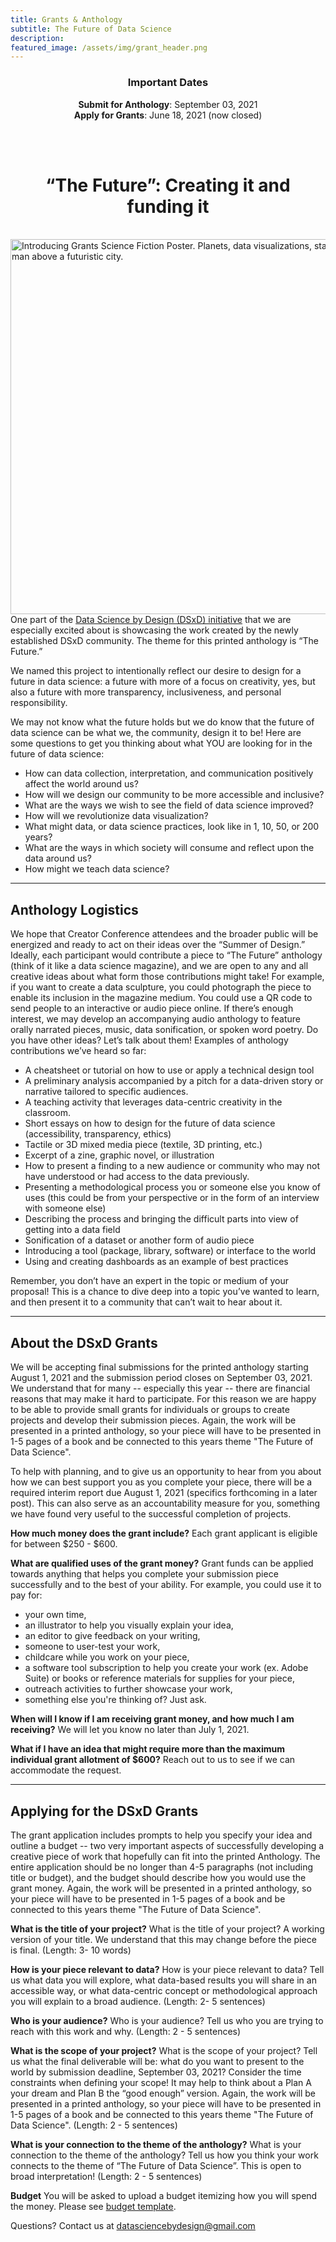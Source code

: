 ```yaml
---
title: Grants & Anthology
subtitle: The Future of Data Science
description: 
featured_image: /assets/img/grant_header.png
---
```


<center><H3>Important Dates </H3></center>
<center><b>Submit for Anthology</b>: September 03, 2021</center>
<center><b>Apply for Grants</b>: June 18, 2021 (now closed) </center> 

<br><br>


<center><H1> “The Future”: Creating it and funding it </H1></center>
<br>

<img src="../assets/img/fields_DSxD_J1.png" alt="Introducing Grants Science Fiction Poster.  Planets, data visualizations, stars, and rocket man above a futuristic city." align="right" height="600">

One part of the [Data Science by Design (DSxD) initiative](http://datasciencebydesign.org/blog/dsxd-overview) that we are especially excited about is showcasing the work created by the newly established DSxD community. The theme for this printed anthology is “The Future.”

We named this project to intentionally reflect our desire to design for a future in data science: a future with more of a focus on creativity, yes, but also a future with more transparency, inclusiveness, and personal responsibility. 

We may not know what the future holds but we do know that the future of data science can be what we, the community, design it to be! Here are some questions to get you thinking about what YOU are looking for in the future of data science:

-  How can data collection, interpretation, and communication positively affect the world around us? 
-  How will we design our community to be more accessible and inclusive?
-  What are the ways we wish to see the field of data science improved?
-  How will we revolutionize data visualization?
-  What might data, or  data science practices, look like in 1, 10, 50, or 200 years?  
-  What are the ways in which society will consume and reflect upon the data around us?
-  How might we teach data science? 


---

## Anthology Logistics

We hope that Creator Conference attendees and the broader public will be energized and ready to act on their ideas over the “Summer of Design.” Ideally, each participant would contribute a piece to “The Future” anthology (think of it like a data science magazine), and we are open to any and all  creative ideas about what form those contributions might take! For example, if you want to create a data sculpture, you could photograph the piece to enable its inclusion in the magazine medium. You could use a QR code to send people to an interactive or audio piece online. If there’s enough interest, we may develop an accompanying audio anthology to feature orally narrated pieces, music, data sonification, or spoken word poetry. Do you have other ideas? Let’s talk about them! Examples of anthology contributions we’ve heard so far:

-  A cheatsheet or tutorial on how to use or apply a technical design tool
-  A preliminary analysis accompanied by a pitch for a data-driven story or narrative tailored to specific audiences.
-  A teaching activity that leverages data-centric creativity in the classroom.
-  Short essays on how to design for the future of data science (accessibility, transparency, ethics)  
-  Tactile or 3D mixed media piece (textile, 3D printing, etc.)
-  Excerpt of a zine, graphic novel, or illustration
-  How to present a finding to a new audience or community who may not have understood or had access to the data previously. 
-  Presenting a methodological process you or someone else you know of uses (this could be from your perspective or in the form of an interview with someone else)
-  Describing the process and bringing the difficult parts into view of getting into a data field
-  Sonification of a dataset or another form of audio piece
-  Introducing a tool (package, library, software) or interface to the world
-  Using and creating dashboards as an example of best practices 


Remember, you don’t have an expert in the topic or medium of your proposal! This is a chance to dive deep into a topic you’ve wanted to learn, and then present it to a community that can’t wait to hear about it.

---

## About the DSxD Grants

We will be accepting final submissions for the printed anthology starting August 1, 2021 and the submission period closes on September 03, 2021. We understand that for many -- especially this year -- there are financial reasons that may make it hard to participate. For this reason we are happy to be able to provide  small grants for individuals or groups to create projects and develop their submission pieces. Again, the work will be presented in a printed anthology, so your piece will have to be presented in 1-5 pages of a book and be connected to this years theme "The Future of Data Science". 

To help with planning, and to give us an opportunity to hear from you about how we can best support you as you complete your piece, there will be a required interim report due August 1, 2021 (specifics forthcoming in a later post).  This can also serve as an accountability measure for you, something we have found very useful to the successful completion of projects. 

**How much money does the grant include?**
Each grant applicant is eligible for between $250 - $600.  

**What are qualified uses of the grant money?**
Grant funds can be applied towards anything that helps you complete your submission piece successfully and to the best of your ability. For example, you could use it to pay for:
-  your own time,
-  an illustrator to help you visually explain your idea, 
-  an editor to give feedback on your writing,
-  someone to user-test your work,
-  childcare while you work on your piece,
-  a software tool subscription to help you create your work (ex. Adobe Suite) or books or reference materials for supplies for your piece,
-  outreach activities to further showcase your work,
-  something else you're thinking of?  Just ask. 

**When will I know if I am receiving grant money, and how much I am receiving?**
We will let you know no later than July 1, 2021. 

**What if I have an idea that might require more than the maximum individual grant allotment of $600?** 
Reach out to us to see if we can accommodate the request.

--- 

## Applying for the DSxD Grants

The grant application includes prompts to help you specify your idea and outline a budget -- two very important aspects of successfully developing a creative piece of work that hopefully can fit into the printed Anthology. The entire application should be no longer than 4-5 paragraphs (not including title or budget), and the budget should describe how you would use the grant money. Again, the work will be presented in a printed anthology, so your piece will have to be presented in 1-5 pages of a book and be connected to this years theme "The Future of Data Science". 

**What is the title of your project?**
What is the title of your project? A working version of your title. We understand that this may change before the piece is final. (Length: 3- 10 words)

**How is your piece relevant to data?**
How is your piece relevant to data?  Tell us what data you will explore, what data-based results you will share in an accessible way, or what data-centric concept or methodological approach you will explain to a broad audience. (Length: 2- 5 sentences)

**Who is your audience?**
Who is your audience? Tell us who you are trying to reach with this work and why. (Length: 2 - 5 sentences)	

**What is the scope of your project?**
What is the scope of your project?  Tell us what the final deliverable will be: what do you want to present to the world by submission deadline, September 03, 2021?  Consider the time constraints when defining your scope! It may help to think about a Plan A your dream and Plan B the “good enough” version.  Again, the work will be presented in a printed anthology, so your piece will have to be presented in 1-5 pages of a book and be connected to this years theme "The Future of Data Science". (Length: 2 - 5 sentences)

**What is your connection to the theme of the anthology?**
What is your connection to the theme of the anthology? Tell us how you think your work connects to the theme of “The Future of Data Science”. This is open to broad  interpretation!  (Length: 2 - 5 sentences)

**Budget**
You will be asked to upload a budget itemizing how you will spend the money. Please see [budget template](http://bit.ly/budget-template-dsxd).



Questions? Contact us at datasciencebydesign@gmail.com




